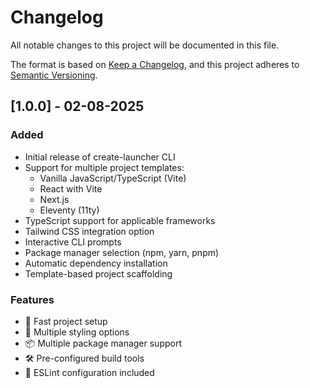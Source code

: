 # Changelog

All notable changes to this project will be documented in this file.

The format is based on [Keep a Changelog](https://keepachangelog.com/en/1.0.0/),
and this project adheres to [Semantic Versioning](https://semver.org/spec/v2.0.0.html).

## [1.0.0] - 02-08-2025

### Added
- Initial release of create-launcher CLI
- Support for multiple project templates:
  - Vanilla JavaScript/TypeScript (Vite)
  - React with Vite
  - Next.js
  - Eleventy (11ty)
- TypeScript support for applicable frameworks
- Tailwind CSS integration option
- Interactive CLI prompts
- Package manager selection (npm, yarn, pnpm)
- Automatic dependency installation
- Template-based project scaffolding

### Features
- 🚀 Fast project setup
- 🎨 Multiple styling options
- 📦 Multiple package manager support
- 🛠️ Pre-configured build tools
- 🧹 ESLint configuration included
